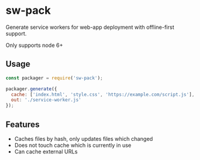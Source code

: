 sw-pack
=======

Generate service workers for web-app deployment with offline-first support.

Only supports node 6+

## Usage

```javascript
const packager = require('sw-pack');

packager.generate({
  cache: ['index.html', 'style.css', 'https://example.com/script.js'],
  out: './service-worker.js'
});
```

## Features

* Caches files by hash, only updates files which changed
* Does not touch cache which is currently in use
* Can cache external URLs
